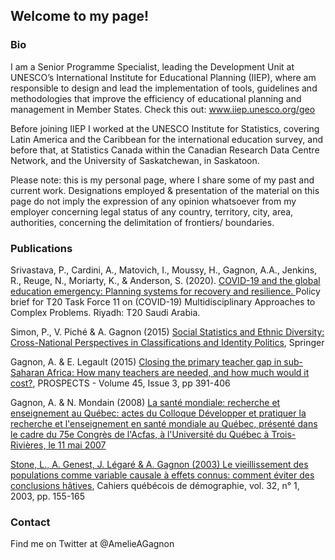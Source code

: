 ## Welcome to my page!

### Bio
I am a Senior Programme Specialist, leading the Development Unit at UNESCO’s International Institute for Educational Planning (IIEP), where am responsible to design and lead the implementation of tools, guidelines and methodologies that improve the efficiency of educational planning and management in Member States. Check this out: www.iiep.unesco.org/geo

Before joining IIEP I worked at the UNESCO Institute for Statistics, covering Latin America and the Caribbean for the international education survey, and before that, at Statistics Canada within the Canadian Research Data Centre Network, and the University of Saskatchewan, in Saskatoon.

Please note: this is my personal page, where I share some of my past and current work. 
Designations employed & presentation of the material on this page do not imply the expression of any opinion whatsoever 
from my employer concerning legal status of any country, territory, city, area, authorities, concerning the delimitation of 
frontiers/ boundaries.


### Publications
Srivastava, P., Cardini, A., Matovich, I., Moussy, H., Gagnon, A.A., Jenkins, R., Reuge, N., Moriarty, K., & Anderson, S. (2020). <a href= https://www.g20-insights.org/wp-content/uploads/2020/11/T20_TF11_PB6.pdf> COVID-19 and the global education emergency: Planning systems for recovery and resilience. </a> Policy brief for T20 Task Force 11 on (COVID-19) Multidisciplinary Approaches to Complex Problems. Riyadh: T20 Saudi Arabia. 

Simon, P., V. Piché & A. Gagnon (2015) <a href= http://bit.ly/SSED-2015> Social Statistics and Ethnic Diversity: Cross-National Perspectives in Classifications and Identity Politics</a>, Springer 

Gagnon, A. & E. Legault (2015) <a href= https://www.researchgate.net/profile/Amelie-A-Gagnon> Closing the primary teacher gap in sub-Saharan Africa: How many teachers are needed, and how much would it cost?</a>, PROSPECTS - Volume 45, Issue 3, pp 391-406 

Gagnon, A. & N. Mondain (2008) <a href=https://numerique.banq.qc.ca/patrimoine/details/52327/2828042> La santé mondiale: recherche et enseignement au Québec: actes du Colloque Développer et pratiquer la recherche et l'enseignement en santé mondiale au Québec, présenté dans le cadre du 75e Congrès de l'Acfas, à l'Université du Québec à Trois-Rivières, le 11 mai 2007

Stone, L., A. Genest, J. Légaré & A. Gagnon (2003) <a href= https://www.erudit.org/fr/revues/cqd/2003-v32-n1-cqd594/007415ar.pdf>Le vieillissement des populations comme variable causale à effets connus: comment éviter des conclusions hâtives</a>, Cahiers québécois de démographie, vol. 32, n° 1, 2003, pp. 155-165 

### Contact

Find me on Twitter at @AmelieAGagnon
